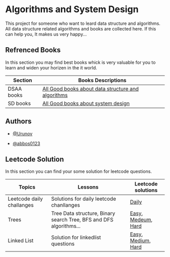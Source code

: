 
# Algorithms and System  Design

This project for someone who want to leard data structure and algorithms. All data structure related algorithms and books are collected here. If this can help you, It makes us very happy...


## Refrenced Books 
In this section you may find best books whick is very valuable for you to learn and widen your horizen in the it world.

| Section | Books Descriptions |
| --- | --- |
| DSAA books | [All Good books about data structure and algorithms](https://github.com/abbos0123/Algorithms-and-System-Design-FAANG/tree/main/Books/Data-Structure-And-Algorithms)|
| SD books | [All Good books about system design](https://github.com/abbos0123/Algorithms-and-System-Design-FAANG/tree/main/Books/System-design)|



## Authors

- [@Urunov](https://github.com/Urunov)

- [@abbos0123](https://github.com/abbos0123)




## Leetcode Solution

In this section you can find your some solution for leetcode questions. 

| Topics |  Lessons | Leetcode solutions | 
| --- | --- |----|
|Leetcode daily challanges| Solutions for daily leetcode chanllanges | [Daily](https://github.com/abbos0123/Algorithms-and-System-Design-FAANG/tree/main/Leetcode-Lessons-and-Solutions/Leetcode-solutions/Daily)|
|Trees|Tree Data structure, Binary search Tree, BFS and DFS algorithms...|[Easy](https://github.com/abbos0123/Algorithms-and-System-Design-FAANG/tree/main/Leetcode-Lessons-and-Solutions/Leetcode-solutions/Trees/Easy), [Medeum](https://github.com/abbos0123/Algorithms-and-System-Design-FAANG/tree/main/Leetcode-Lessons-and-Solutions/Leetcode-solutions/Trees/Medium), [Hard](https://github.com/abbos0123/Algorithms-and-System-Design-FAANG/tree/main/Leetcode-Lessons-and-Solutions/Leetcode-solutions/Trees/Hard)|
|Linked List| Solution for linkedlist questions|[Easy](), [Medium](), [Hard]()|
